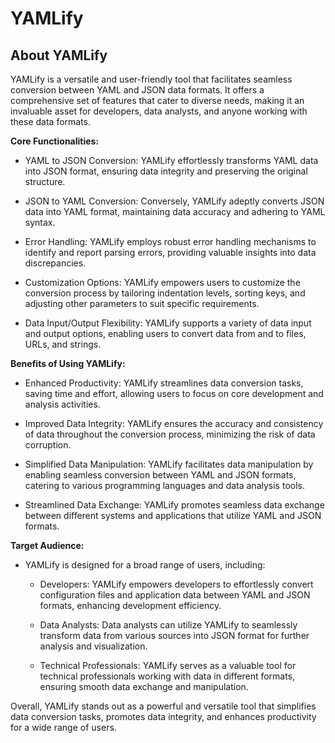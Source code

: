 # **YAMLify**

## About YAMLify

YAMLify is a versatile and user-friendly tool that facilitates seamless conversion between YAML and JSON data formats. It offers a comprehensive set of features that cater to diverse needs, making it an invaluable asset for developers, data analysts, and anyone working with these data formats.

**Core Functionalities:**

- YAML to JSON Conversion: YAMLify effortlessly transforms YAML data into JSON format, ensuring data integrity and preserving the original structure.

- JSON to YAML Conversion: Conversely, YAMLify adeptly converts JSON data into YAML format, maintaining data accuracy and adhering to YAML syntax.

- Error Handling: YAMLify employs robust error handling mechanisms to identify and report parsing errors, providing valuable insights into data discrepancies.

- Customization Options: YAMLify empowers users to customize the conversion process by tailoring indentation levels, sorting keys, and adjusting other parameters to suit specific requirements.

- Data Input/Output Flexibility: YAMLify supports a variety of data input and output options, enabling users to convert data from and to files, URLs, and strings.

**Benefits of Using YAMLify:**

- Enhanced Productivity: YAMLify streamlines data conversion tasks, saving time and effort, allowing users to focus on core development and analysis activities.

- Improved Data Integrity: YAMLify ensures the accuracy and consistency of data throughout the conversion process, minimizing the risk of data corruption.

- Simplified Data Manipulation: YAMLify facilitates data manipulation by enabling seamless conversion between YAML and JSON formats, catering to various programming languages and data analysis tools.

- Streamlined Data Exchange: YAMLify promotes seamless data exchange between different systems and applications that utilize YAML and JSON formats.

**Target Audience:**

- YAMLify is designed for a broad range of users, including:

  - Developers: YAMLify empowers developers to effortlessly convert configuration files and application data between YAML and JSON formats, enhancing development efficiency.

  - Data Analysts: Data analysts can utilize YAMLify to seamlessly transform data from various sources into JSON format for further analysis and visualization.

  - Technical Professionals: YAMLify serves as a valuable tool for technical professionals working with data in different formats, ensuring smooth data exchange and manipulation.

Overall, YAMLify stands out as a powerful and versatile tool that simplifies data conversion tasks, promotes data integrity, and enhances productivity for a wide range of users.
